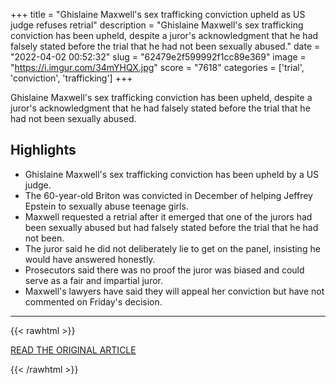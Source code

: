 +++
title = "Ghislaine Maxwell's sex trafficking conviction upheld as US judge refuses retrial"
description = "Ghislaine Maxwell's sex trafficking conviction has been upheld, despite a juror's acknowledgment that he had falsely stated before the trial that he had not been sexually abused."
date = "2022-04-02 00:52:32"
slug = "62479e2f599992f1cc89e369"
image = "https://i.imgur.com/34mYHQX.jpg"
score = "7618"
categories = ['trial', 'conviction', 'trafficking']
+++

Ghislaine Maxwell's sex trafficking conviction has been upheld, despite a juror's acknowledgment that he had falsely stated before the trial that he had not been sexually abused.

## Highlights

- Ghislaine Maxwell's sex trafficking conviction has been upheld by a US judge.
- The 60-year-old Briton was convicted in December of helping Jeffrey Epstein to sexually abuse teenage girls.
- Maxwell requested a retrial after it emerged that one of the jurors had been sexually abused but had falsely stated before the trial that he had not been.
- The juror said he did not deliberately lie to get on the panel, insisting he would have answered honestly.
- Prosecutors said there was no proof the juror was biased and could serve as a fair and impartial juror.
- Maxwell's lawyers have said they will appeal her conviction but have not commented on Friday's decision.

---

{{< rawhtml >}}
  <p class="article-category">
    <a target="_blank" href="https://news.sky.com/story/ghislaine-maxwells-sex-trafficking-conviction-upheld-as-us-judge-refuses-retrial-12580088">READ THE ORIGINAL ARTICLE</a>
  </p>
{{< /rawhtml >}}
